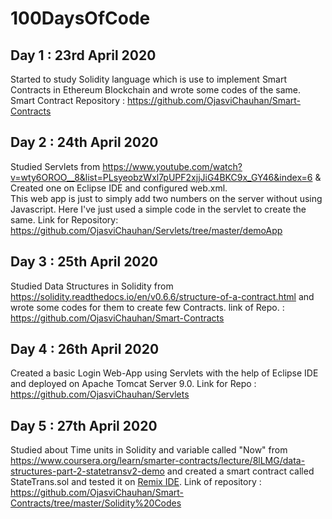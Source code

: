 # 100DaysOfCode
## Day 1 : 23rd April 2020
Started to study Solidity language which is use to implement Smart Contracts in Ethereum Blockchain and wrote some codes of the same.
Smart Contract Repository : https://github.com/OjasviChauhan/Smart-Contracts
## Day 2 : 24th April 2020
Studied Servlets from https://www.youtube.com/watch?v=wty6OROO__8&list=PLsyeobzWxl7pUPF2xjjJiG4BKC9x_GY46&index=6 & Created one on Eclipse IDE and configured web.xml.   
This web app is just to simply add two numbers on the server without using Javascript. Here I've just used a simple code in the servlet to create the same.
Link for Repository: https://github.com/OjasviChauhan/Servlets/tree/master/demoApp
## Day 3 : 25th April 2020
Studied Data Structures in Solidity from https://solidity.readthedocs.io/en/v0.6.6/structure-of-a-contract.html and wrote some codes for them to create few Contracts.
link of Repo. : https://github.com/OjasviChauhan/Smart-Contracts
## Day 4 : 26th April 2020
Created a basic Login Web-App using Servlets with the help of Eclipse IDE and deployed on Apache Tomcat Server 9.0.
Link for Repo : https://github.com/OjasviChauhan/Servlets
## Day 5 : 27th April 2020
Studied about Time units in Solidity and variable called "Now" from https://www.coursera.org/learn/smarter-contracts/lecture/8lLMG/data-structures-part-2-statetransv2-demo and created a smart contract called StateTrans.sol and tested it on [Remix IDE](https://remix.ethereum.org/).
Link of repository : https://github.com/OjasviChauhan/Smart-Contracts/tree/master/Solidity%20Codes
